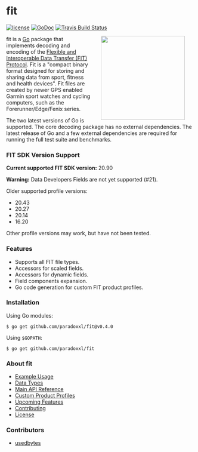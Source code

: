 # fit

[![license](http://img.shields.io/badge/license-MIT-blue.svg)](https://github.com/paradoxxl/fit/raw/master/LICENSE)
[![GoDoc](https://godoc.org/github.com/paradoxxl/fit?status.svg)](https://godoc.org/github.com/paradoxxl/fit)
[![Travis Build Status](https://travis-ci.org/paradoxxl/fit.svg?branch=master)](https://travis-ci.org/paradoxxl/fit)

<img src="https://raw.githubusercontent.com/hackraft/gophericons/master/png/2.png" width="225" align="right" hspace="25" />

fit is a [Go](http://www.golang.org/) package that implements decoding and
encoding of the [Flexible and Interoperable Data Transfer (FIT)
Protocol](http://www.thisisant.com/resources/fit). Fit is a "compact binary
format designed for storing and sharing data from sport, fitness and health
devices". Fit files are created by newer GPS enabled Garmin sport watches and
cycling computers, such as the Forerunner/Edge/Fenix series.

The two latest versions of Go is supported. The core decoding package has no
external dependencies. The latest release of Go and a few external dependencies
are required for running the full test suite and benchmarks.

### FIT SDK Version Support

**Current supported FIT SDK version:** 20.90

**Warning:** Data Developers Fields are not yet supported (#21).

Older supported profile versions:

* 20.43
* 20.27
* 20.14
* 16.20

Other profile versions may work, but have not been tested.

### Features

* Supports all FIT file types.
* Accessors for scaled fields.
* Accessors for dynamic fields.
* Field components expansion.
* Go code generation for custom FIT product profiles.

### Installation

Using Go modules:

```
$ go get github.com/paradoxxl/fit@v0.4.0
```

Using `$GOPATH`:

```
$ go get github.com/paradoxxl/fit
```

### About fit

- [Example Usage](https://github.com/paradoxxl/fit/wiki/Example-Usage)
- [Data Types](https://github.com/paradoxxl/fit/wiki/Data-Types)
- [Main API Reference](https://github.com/paradoxxl/fit/wiki/Main-Api-Reference)
- [Custom Product Profiles](https://github.com/paradoxxl/fit/wiki/Custom-Product-Profiles)
- [Upcoming Features](https://github.com/paradoxxl/fit/wiki/Upcoming-Features)
- [Contributing](https://github.com/paradoxxl/fit/blob/master/CONTRIBUTING.md)
- [License](https://github.com/paradoxxl/fit/wiki/License)

### Contributors

- [usedbytes](https://github.com/usedbytes)
